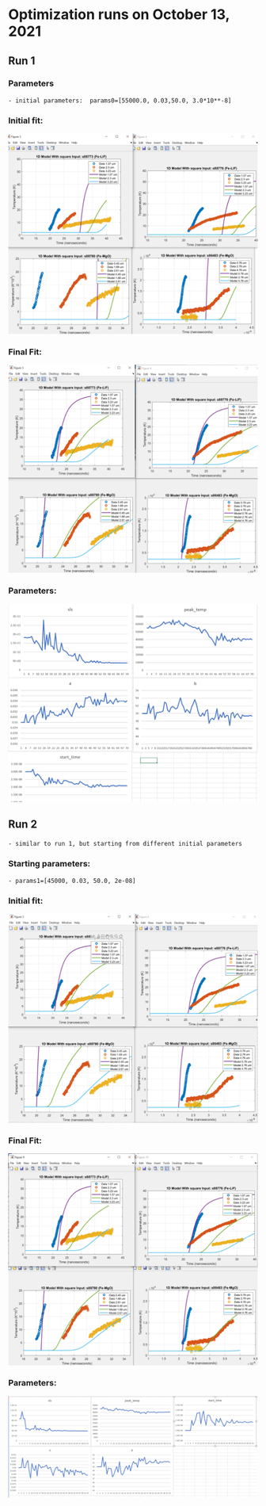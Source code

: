 # Optimization runs on October 13, 2021

## Run 1
### Parameters  
    - initial parameters:  params0=[55000.0, 0.03,50.0, 3.0*10**-8]

### Initial fit:  
  ![Initial fit, run 1](run1_initial.png)  

### Final Fit:  
  ![Final fit, run 1](run1_final.png)  
  
### Parameters:
  ![Parameters, run 1](run1_params.png)

## Run 2
    - similar to run 1, but starting from different initial parameters

### Starting parameters:
    - params1=[45000, 0.03, 50.0, 2e-08]

### Initial fit:  
  ![Initial fit, run 2](run2_initial.png)  

### Final Fit:  
  ![Final fit, run 2](run2_final.png)  
  
### Parameters:
  ![Parameters, run 2](run2_params.png)